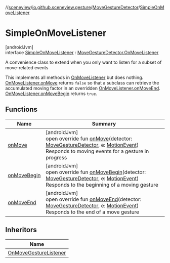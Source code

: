 //[sceneview](../../../../index.md)/[io.github.sceneview.gesture](../../index.md)/[MoveGestureDetector](../index.md)/[SimpleOnMoveListener](index.md)

# SimpleOnMoveListener

[androidJvm]\
interface [SimpleOnMoveListener](index.md) : [MoveGestureDetector.OnMoveListener](../-on-move-listener/index.md)

A convenience class to extend when you only want to listen for a subset of move-related events

This implements all methods in [OnMoveListener](../-on-move-listener/index.md) but does nothing. [OnMoveListener.onMove](../-on-move-listener/on-move.md) returns `false` so that a subclass can retrieve the accumulated moving factor in an overridden [OnMoveListener.onMoveEnd](../-on-move-listener/on-move-end.md). [OnMoveListener.onMoveBegin](../-on-move-listener/on-move-begin.md) returns `true`.

## Functions

| Name | Summary |
|---|---|
| [onMove](on-move.md) | [androidJvm]<br>open override fun [onMove](on-move.md)(detector: [MoveGestureDetector](../index.md), e: [MotionEvent](https://developer.android.com/reference/kotlin/android/view/MotionEvent.html))<br>Responds to moving events for a gesture in progress |
| [onMoveBegin](on-move-begin.md) | [androidJvm]<br>open override fun [onMoveBegin](on-move-begin.md)(detector: [MoveGestureDetector](../index.md), e: [MotionEvent](https://developer.android.com/reference/kotlin/android/view/MotionEvent.html))<br>Responds to the beginning of a moving gesture |
| [onMoveEnd](on-move-end.md) | [androidJvm]<br>open override fun [onMoveEnd](on-move-end.md)(detector: [MoveGestureDetector](../index.md), e: [MotionEvent](https://developer.android.com/reference/kotlin/android/view/MotionEvent.html))<br>Responds to the end of a move gesture |

## Inheritors

| Name |
|---|
| [OnMoveGestureListener](../../-gesture-detector/-on-move-gesture-listener/index.md) |
